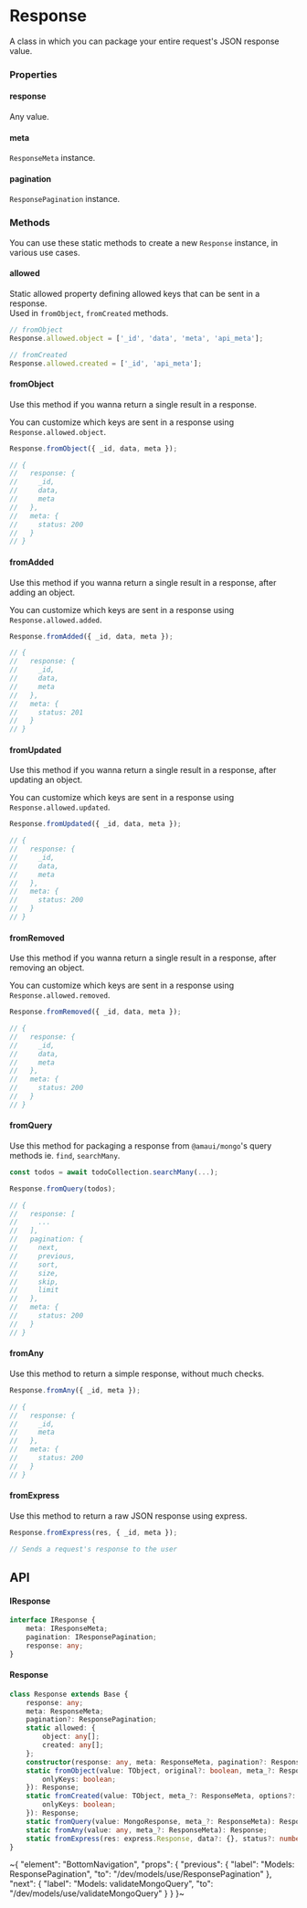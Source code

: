 
# Response

A class in which you can package your entire request's JSON response value.

### Properties

#### response

Any value.

#### meta

`ResponseMeta` instance.

#### pagination

`ResponsePagination` instance.

### Methods

You can use these static methods to create a new `Response` instance, in various use cases.

#### allowed

Static allowed property defining allowed keys that can be sent in a response. \
Used in `fromObject`, `fromCreated` methods.

```ts
// fromObject
Response.allowed.object = ['_id', 'data', 'meta', 'api_meta'];

// fromCreated
Response.allowed.created = ['_id', 'api_meta'];
```

#### fromObject

Use this method if you wanna return a single result in a response.

You can customize which keys are sent in a response using `Response.allowed.object`.

```ts
Response.fromObject({ _id, data, meta });

// {
//   response: {
//     _id,
//     data,
//     meta
//   },
//   meta: {
//     status: 200
//   }
// }
```

#### fromAdded

Use this method if you wanna return a single result in a response, after adding an object.

You can customize which keys are sent in a response using `Response.allowed.added`.

```ts
Response.fromAdded({ _id, data, meta });

// {
//   response: {
//     _id,
//     data,
//     meta
//   },
//   meta: {
//     status: 201
//   }
// }
```

#### fromUpdated

Use this method if you wanna return a single result in a response, after updating an object.

You can customize which keys are sent in a response using `Response.allowed.updated`.

```ts
Response.fromUpdated({ _id, data, meta });

// {
//   response: {
//     _id,
//     data,
//     meta
//   },
//   meta: {
//     status: 200
//   }
// }
```

#### fromRemoved

Use this method if you wanna return a single result in a response, after removing an object.

You can customize which keys are sent in a response using `Response.allowed.removed`.

```ts
Response.fromRemoved({ _id, data, meta });

// {
//   response: {
//     _id,
//     data,
//     meta
//   },
//   meta: {
//     status: 200
//   }
// }
```

#### fromQuery

Use this method for packaging a response from `@amaui/mongo`'s query methods ie. `find`, `searchMany`.

```ts
const todos = await todoCollection.searchMany(...);

Response.fromQuery(todos);

// {
//   response: [
//     ...
//   ],
//   pagination: {
//     next,
//     previous,
//     sort,
//     size,
//     skip,
//     limit
//   },
//   meta: {
//     status: 200
//   }
// }
```

#### fromAny

Use this method to return a simple response, without much checks.

```ts
Response.fromAny({ _id, meta });

// {
//   response: {
//     _id,
//     meta
//   },
//   meta: {
//     status: 200
//   }
// }
```

#### fromExpress

Use this method to return a raw JSON response using express.

```ts
Response.fromExpress(res, { _id, meta });

// Sends a request's response to the user
```

## API

#### IResponse

```ts
interface IResponse {
    meta: IResponseMeta;
    pagination: IResponsePagination;
    response: any;
}
```

#### Response

```ts
class Response extends Base {
    response: any;
    meta: ResponseMeta;
    pagination?: ResponsePagination;
    static allowed: {
        object: any[];
        created: any[];
    };
    constructor(response: any, meta: ResponseMeta, pagination?: ResponsePagination);
    static fromObject(value: TObject, original?: boolean, meta_?: ResponseMeta, options?: {
        onlyKeys: boolean;
    }): Response;
    static fromCreated(value: TObject, meta_?: ResponseMeta, options?: {
        onlyKeys: boolean;
    }): Response;
    static fromQuery(value: MongoResponse, meta_?: ResponseMeta): Response;
    static fromAny(value: any, meta_?: ResponseMeta): Response;
    static fromExpress(res: express.Response, data?: {}, status?: number): express.Response<any, Record<string, any>>;
}
```


~{
  "element": "BottomNavigation",
  "props": {
    "previous": {
      "label": "Models: ResponsePagination",
      "to": "/dev/models/use/ResponsePagination"
    },
    "next": {
      "label": "Models: validateMongoQuery",
      "to": "/dev/models/use/validateMongoQuery"
    }
  }
}~
